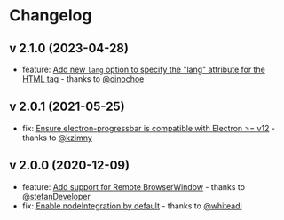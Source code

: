 # Changelog

## v 2.1.0 (2023-04-28)

* feature: [Add new `lang` option to specify the "lang" attribute for the HTML tag](https://github.com/AndersonMamede/electron-progressbar/pull/32) - thanks to [@oinochoe](https://github.com/oinochoe)

## v 2.0.1 (2021-05-25)

* fix: [Ensure electron-progressbar is compatible with Electron >= v12](https://github.com/AndersonMamede/electron-progressbar/pull/24) - thanks to [@kzimny](https://github.com/kzimny)

## v 2.0.0 (2020-12-09)

* feature: [Add support for Remote BrowserWindow](https://github.com/AndersonMamede/electron-progressbar/pull/12) - thanks to [@stefanDeveloper](https://github.com/stefanDeveloper)
* fix: [Enable nodeIntegration by default](https://github.com/AndersonMamede/electron-progressbar/pull/14) - thanks to [@whiteadi](https://github.com/whiteadi)
